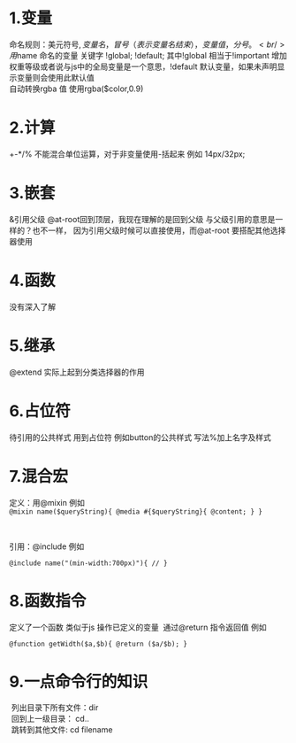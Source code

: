 1.变量 
================================================================================
 命名规则：美元符号$,变量名，冒号（表示变量名结束），变量值，分号。<br/>
 用$name 命名的变量 关键字 !global; !default; 其中!global 相当于!important 增加权重等级或者说与js中的全局变量是一个意思，!default 默认变量，如果未声明显示变量则会使用此默认值
 <br/>
 自动转换rgba 值 使用rgba($color,0.9)
 <br/>
 
2.计算 
================================================================================
+-*/% 不能混合单位运算，对于非变量使用-括起来 例如 14px/32px; 

3.嵌套 
==========================================================================
&引用父级 @at-root回到顶层，我现在理解的是回到父级 与父级引用的意思是一样的？也不一样，
因为引用父级时候可以直接使用，而@at-root 要搭配其他选择器使用

4.函数 
===========================================================================
没有深入了解

5.继承
===========================================================
@extend 实际上起到分类选择器的作用

6.占位符
=========================================================
待引用的公共样式 用到占位符 例如button的公共样式 写法%加上名字及样式

7.混合宏
======================================================
定义：用@mixin 例如<br/>
`
@mixin name($queryString){
   @media #{$queryString}{
    @content;
   }
}
`

<br/>

引用：@include 例如<br/>


`
@include name("(min-width:700px)"){
  //
}
`

8.函数指令 
=========================================
定义了一个函数 类似于js 操作已定义的变量  通过@return 指令返回值 例如 <br/>

`@function getWidth($a,$b){
   @return ($a/$b);
 }
`


9.一点命令行的知识
===============================================
  列出目录下所有文件：dir
  <br/>
  回到上一级目录： cd..
  <br/>
  跳转到其他文件: cd filename
  <br/>
  
